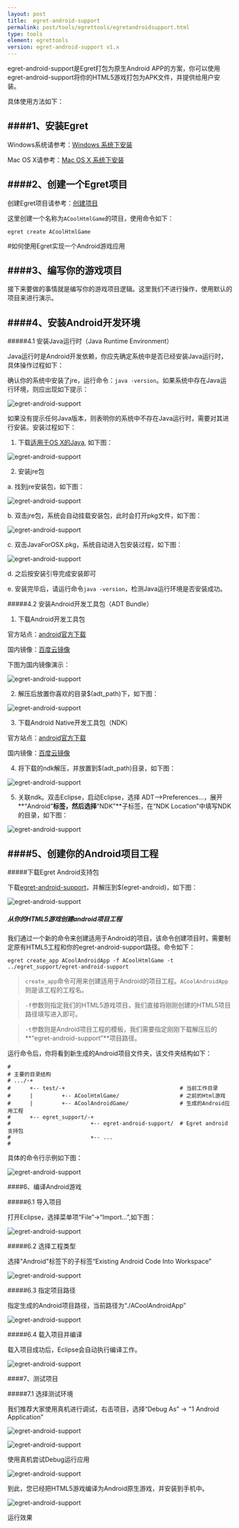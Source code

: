 ```yaml
---
layout: post
title:  egret-android-support
permalink: post/tools/egrettools/egretandroidsupport.html
type: tools
element: egrettools
version: egret-android-support v1.x
---
```

egret-android-support是Egret打包为原生Android APP的方案，你可以使用egret-android-support将你的HTML5游戏打包为APK文件，并提供给用户安装。

具体使用方法如下：

####1、安装Egret
---

Windows系统请参考：[Windows 系统下安装]({{site.baseurl}}/post/quitestart/install/installwin.html)

Mac OS X请参考：[Mac OS X 系统下安装]({{site.baseurl}}/post/quitestart/install/instalformac.html)

####2、创建一个Egret项目
---

创建Egret项目请参考：[创建项目]({{site.baseurl}}/post/quitestart/helloworld/createpro.html)

这里创建一个名称为`ACoolHtmlGame`的项目，使用命令如下：

`egret create ACoolHtmlGame`

#如何使用Egret实现一个Android游戏应用

####3、编写你的游戏项目
---

接下来要做的事情就是编写你的游戏项目逻辑。这里我们不进行操作，使用默认的项目来进行演示。

####4、安装Android开发环境
---

#####4.1 安装Java运行时（Java Runtime Environment）

Java运行时是Android开发依赖，你应先确定系统中是否已经安装Java运行时，具体操作过程如下：

确认你的系统中安装了jre，运行命令：`java -version`。如果系统中存在Java运行环境，则应出现如下提示：

![egret-android-support]({{site.baseurl}}/assets/img/egret-android-support1.png)

如果没有提示任何Java版本，则表明你的系统中不存在Java运行时，需要对其进行安装。安装过程如下：

1. 下载[适用于OS X的Java](http://support.apple.com/kb/DL1572?viewlocale=zh_CN), 如下图：

![egret-android-support]({{site.baseurl}}/assets/img/egrentandroidsupport-java-mac.png)

2. 安装jre包

a. 找到jre安装包，如下图：

![egret-android-support]({{site.baseurl}}/assets/img/egrentandroidsupport-java-package-mac.png)

b. 双击jre包，系统会自动挂载安装包，此时会打开pkg文件，如下图：

![egret-android-support]({{site.baseurl}}/assets/img/egrentandroidsupport-open-dmg.png)

c. 双击JavaForOSX.pkg，系统自动进入包安装过程，如下图：

![egret-android-support]({{site.baseurl}}/assets/img/egrentandroidsupport-install-pkg.png)

d. 之后按安装引导完成安装即可

e. 安装完毕后，请运行命令`java -version`，检测Java运行环境是否安装成功。

#####4.2 安装Android开发工具包（ADT Bundle）

1. 下载Android开发工具包

官方站点：[android官方下载](http://developer.android.com/sdk/index.html)

国内镜像：[百度云镜像](http://pan.baidu.com/s/1bnaSPjT#dir/path=%2Fandroid%20tools)

下图为国内镜像演示：

![egret-android-support]({{site.baseurl}}/assets/img/egrentandroidsupport-adt-bundle-mac.png)

2. 解压后放置你喜欢的目录$(adt_path)下，如下图：

![egret-android-support]({{site.baseurl}}/assets/img/egrentandroidsupport-adt-path.png)

3. 下载Android Native开发工具包（NDK）

官方站点：[android官方下载](http://developer.android.com/tools/sdk/ndk/index.html)

国内镜像：[百度云镜像](http://pan.baidu.com/s/1bnaSPjT#dir/path=%2Fandroid%20tools)

4. 将下载的ndk解压，并放置到$(adt_path)目录，如下图：

![egret-android-support]({{site.baseurl}}/assets/img/egrentandroidsupport-ndk-mac.png)

5. 关联ndk。双击Eclipse，启动Eclipse，选择 ADT——>Preferences...，展开**“Android”**标签，然后选择**“NDK”**子标签，在“NDK Location”中填写NDK的目录，如下图：

![egret-android-support]({{site.baseurl}}/assets/img/egrentandroidsupport-link-ndk-mac.png)


####5、创建你的Android项目工程
---

#####下载Egret Android支持包

下载[egret-android-support](http://www.egret-labs.org/download/egret-android-packager-download.html)，并解压到$(egret-android)，如下图：

![egret-android-support]({{site.baseurl}}/assets/img/egrentandroidsupport-egret-android.png)

##### 从你的HTML5游戏创建android项目工程

我们通过一个新的命令来创建适用于Android的项目，该命令创建项目时，需要制定原有HTML5工程和你的egret-android-support路径。命令如下：

`egret create_app ACoolAndroidApp -f ACoolHtmlGame -t ../egret_support/egret-android-support`

>`create_app`命令可用来创建适用于Android的项目工程。`ACoolAndroidApp`则是该工程的工程名。

>`-f`参数则指定我们的HTML5游戏项目，我们直接将刚刚创建的HTML5项目路径填写进入即可。

>`-t`参数则是Android项目工程的模板，我们需要指定刚刚下载解压后的**“egret-android-support”**项目路径。

运行命令后，你将看到新生成的Android项目文件夹，该文件夹结构如下：

```
#
# 主要的目录结构
# .../-+
#      +-- test/-+                                    # 当前工作目录
#      |         +-- ACoolHtmlGame/                   # 之前的Html游戏
#      |         +-- ACoolAndroidGame/                # 生成的Android应用工程
#      +-- egret_support/-+
#                         +-- egret-android-support/  # Egret android 支持包
#                         +-- ...
#
```

具体的命令行示例如下图：

![egret-android-support]({{site.baseurl}}/assets/img/egrentandroidsupport-create-app.png)

####6、编译Android游戏

#####6.1 导入项目

打开Eclipse，选择菜单项“File”->“Import...”,如下图：

![egret-android-support]({{site.baseurl}}/assets/img/egrentandroidsupport-file-import.png)

#####6.2 选择工程类型

选择"Android"标签下的子标签“Existing Android Code Into Workspace”

![egret-android-support]({{site.baseurl}}/assets/img/egrentandroidsupport-import-android.png)

#####6.3 指定项目路径

指定生成的Android项目路径，当前路径为“./ACoolAndroidApp”

![egret-android-support]({{site.baseurl}}/assets/img/egrentandroidsupport-import-project.png)

#####6.4 载入项目并编译

载入项目成功后，Eclipse会自动执行编译工作。

![egret-android-support]({{site.baseurl}}/assets/img/egrentandroidsupport-build-project.png)

####7、测试项目

#####7.1 选择测试环境

我们推荐大家使用真机进行调试，右击项目，选择“Debug As” -> "1 Android Application"

![egret-android-support]({{site.baseurl}}/assets/img/egrentandroidsupport-debug.png)

![egret-android-support]({{site.baseurl}}/assets/img/egrentandroidsupport-debug-app.png)

使用真机尝试Debug运行应用

![egret-android-support]({{site.baseurl}}/assets/img/egrentandroidsupport-android-device.png)

到此，您已经把HTML5游戏编译为Android原生游戏，并安装到手机中。

![egret-android-support]({{site.baseurl}}/assets/img/egret-android-support3.jpg)

运行效果